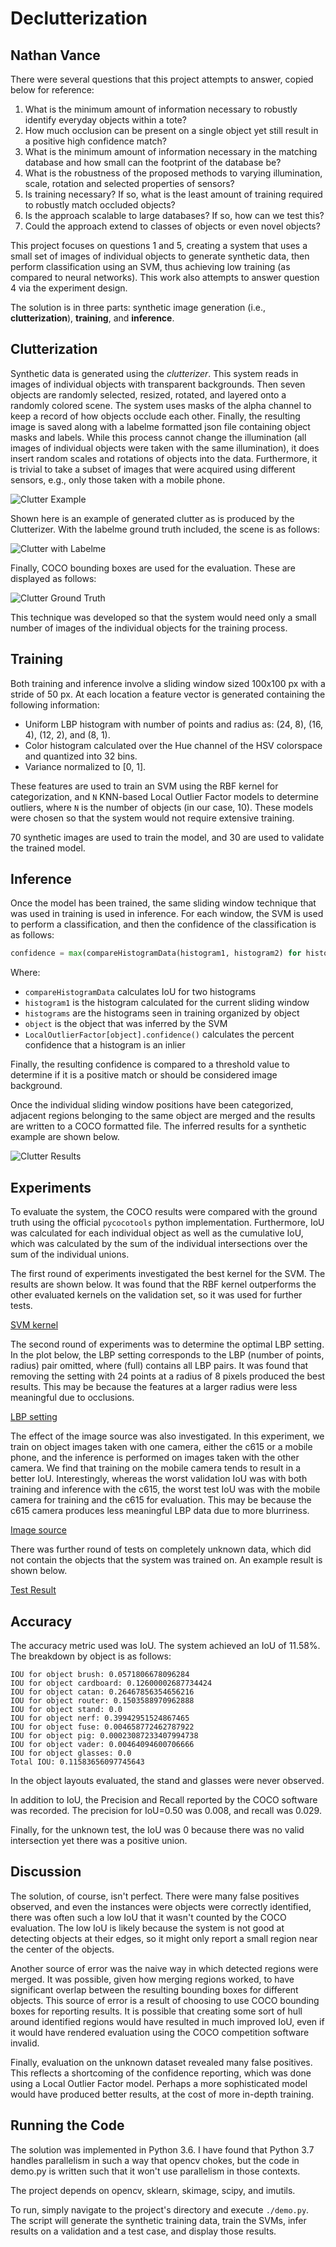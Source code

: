 # Declutterization
## Nathan Vance

There were several questions that this project attempts to answer, copied below for reference:

 1. What is the minimum amount of information necessary to robustly identify everyday objects within a tote?
 2. How much occlusion can be present on a single object yet still result in a positive high confidence match?
 3. What is the minimum amount of information necessary in the matching database and how small can the footprint of the database be?
 4. What is the robustness of the proposed methods to varying illumination, scale, rotation and selected properties of sensors?
 5. Is training necessary? If so, what is the least amount of training required to robustly match occluded objects?
 6. Is the approach scalable to large databases? If so, how can we test this?
 7. Could the approach extend to classes of objects or even novel objects?

This project focuses on questions 1 and 5, creating a system that uses a small set of images of individual objects to generate synthetic data, then perform classification using an SVM, thus achieving low training (as compared to neural networks). This work also attempts to answer question 4 via the experiment design.

The solution is in three parts: synthetic image generation (i.e., **clutterization**), **training**, and **inference**.

## Clutterization

Synthetic data is generated using the *clutterizer*. This system reads in images of individual objects with transparent backgrounds. Then seven objects are randomly selected, resized, rotated, and layered onto a randomly colored scene. The system uses masks of the alpha channel to keep a record of how objects occlude each other. Finally, the resulting image is saved along with a labelme formatted json file containing object masks and labels. While this process cannot change the illumination (all images of individual objects were taken with the same illumination), it does insert random scales and rotations of objects into the data. Furthermore, it is trivial to take a subset of images that were acquired using different sensors, e.g., only those taken with a mobile phone.

![Clutter Example](presentation/generated71.jpg)

Shown here is an example of generated clutter as is produced by the Clutterizer. With the labelme ground truth included, the scene is as follows:

![Clutter with Labelme](presentation/clutter.jpg)

Finally, COCO bounding boxes are used for the evaluation. These are displayed as follows:

![Clutter Ground Truth](presentation/genTruth.jpg)

This technique was developed so that the system would need only a small number of images of the individual objects for the training process.

## Training

Both training and inference involve a sliding window sized 100x100 px with a stride of 50 px. At each location a feature vector is generated containing the following information:

 * Uniform LBP histogram with number of points and radius as: (24, 8), (16, 4), (12, 2), and (8, 1).
 * Color histogram calculated over the Hue channel of the HSV colorspace and quantized into 32 bins.
 * Variance normalized to [0, 1].

These features are used to train an SVM using the RBF kernel for categorization, and `N` KNN-based Local Outlier Factor models to determine outliers, where `N` is the number of objects (in our case, 10). These models were chosen so that the system would not require extensive training.

70 synthetic images are used to train the model, and 30 are used to validate the trained model.

## Inference

Once the model has been trained, the same sliding window technique that was used in training is used in inference. For each window, the SVM is used to perform a classification, and then the confidence of the classification is as follows:

```python
confidence = max(compareHistogramData(histogram1, histogram2) for histogram2 in histograms[object]) * LocalOutlierFactors[object].confidence(histogram1)
```

Where:

 * `compareHistogramData` calculates IoU for two histograms
 * `histogram1` is the histogram calculated for the current sliding window
 * `histograms` are the histograms seen in training organized by object
 * `object` is the object that was inferred by the SVM
 * `LocalOutlierFactor[object].confidence()` calculates the percent confidence that a histogram is an inlier

Finally, the resulting confidence is compared to a threshold value to determine if it is a positive match or should be considered image background.

Once the individual sliding window positions have been categorized, adjacent regions belonging to the same object are merged and the results are written to a COCO formatted file. The inferred results for a synthetic example are shown below.

![Clutter Results](presentation/results.png)

## Experiments

To evaluate the system, the COCO results were compared with the ground truth using the official `pycocotools` python implementation. Furthermore, IoU was calculated for each individual object as well as the cumulative IoU, which was calculated by the sum of the individual intersections over the sum of the individual unions.

The first round of experiments investigated the best kernel for the SVM. The results are shown below. It was found that the RBF kernel outperforms the other evaluated kernels on the validation set, so it was used for further tests.

[SVM kernel](solution_final/plots/kernelIoU.png)

The second round of experiments was to determine the optimal LBP setting. In the plot below, the LBP setting corresponds to the LBP (number of points, radius) pair omitted, where (full) contains all LBP pairs. It was found that removing the setting with 24 points at a radius of 8 pixels produced the best results. This may be because the features at a larger radius were less meaningful due to occlusions.

[LBP setting](solution_final/plots/lbpIoU.png)

The effect of the image source was also investigated. In this experiment, we train on object images taken with one camera, either the c615 or a mobile phone, and the inference is performed on images taken with the other camera. We find that training on the mobile camera tends to result in a better IoU. Interestingly, whereas the worst validation IoU was with both training and inference with the c615, the worst test IoU was with the mobile camera for training and the c615 for evaluation. This may be because the c615 camera produces less meaningful LBP data due to more blurriness.

[Image source](solution_final/plots/sourceIoU.png)

There was further round of tests on completely unknown data, which did not contain the objects that the system was trained on. An example result is shown below.

[Test Result](presentation/unknown1.png)

## Accuracy

The accuracy metric used was IoU. The system achieved an IoU of 11.58%. The breakdown by object is as follows:

```
IOU for object brush: 0.0571806678096284
IOU for object cardboard: 0.12600002687734424
IOU for object catan: 0.26467856354656216
IOU for object router: 0.1503588970962888
IOU for object stand: 0.0
IOU for object nerf: 0.39942951524867465
IOU for object fuse: 0.004658772462787922
IOU for object pig: 0.00023087233407994738
IOU for object vader: 0.00464094600706666
IOU for object glasses: 0.0
Total IOU: 0.11583656097745643
```

In the object layouts evaluated, the stand and glasses were never observed.

In addition to IoU, the Precision and Recall reported by the COCO software was recorded. The precision for IoU=0.50 was 0.008, and recall was 0.029.

Finally, for the unknown test, the IoU was 0 because there was no valid intersection yet there was a positive union.

## Discussion

The solution, of course, isn't perfect. There were many false positives observed, and even the instances were objects were correctly identified, there was often such a low IoU that it wasn't counted by the COCO evaluation. The low IoU is likely because the system is not good at detecting objects at their edges, so it might only report a small region near the center of the objects.

Another source of error was the naive way in which detected regions were merged. It was possible, given how merging regions worked, to have significant overlap between the resulting bounding boxes for different objects. This source of error is a result of choosing to use COCO bounding boxes for reporting results. It is possible that creating some sort of hull around identified regions would have resulted in much improved IoU, even if it would have rendered evaluation using the COCO competition software invalid.

Finally, evaluation on the unknown dataset revealed many false positives. This reflects a shortcoming of the confidence reporting, which was done using a Local Outlier Factor model. Perhaps a more sophisticated model would have produced better results, at the cost of more in-depth training.

## Running the Code

The solution was implemented in Python 3.6. I have found that Python 3.7 handles parallelism in such a way that opencv chokes, but the code in demo.py is written such that it won't use parallelism in those contexts.

The project depends on opencv, sklearn, skimage, scipy, and imutils.

To run, simply navigate to the project's directory and execute `./demo.py`. The script will generate the synthetic training data, train the SVMs, infer results on a validation and a test case, and display those results.

